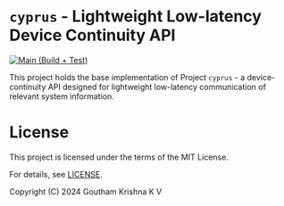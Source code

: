 # `cyprus` - Lightweight Low-latency Device Continuity API

[![Main (Build + Test)](https://github.com/Artiqlate/cyprus/actions/workflows/main.yml/badge.svg)](https://github.com/Artiqlate/cyprus/actions/workflows/main.yml)

This project holds the base implementation of Project `cyprus` - a device-continuity API designed for lightweight low-latency communication of relevant system information.

# License

This project is licensed under the terms of the MIT License.

For details, see [LICENSE](LICENSE).

Copyright (C) 2024 Goutham Krishna K V

